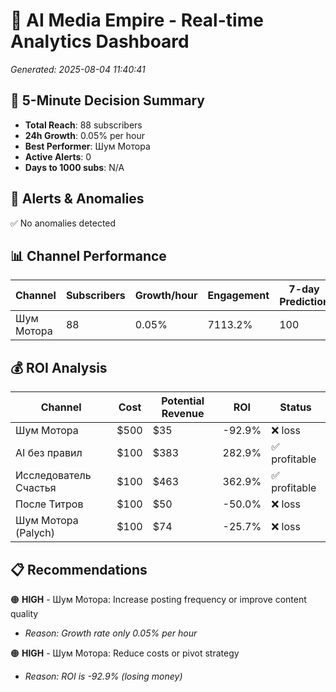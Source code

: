 # 🚀 AI Media Empire - Real-time Analytics Dashboard

*Generated: 2025-08-04 11:40:41*

## 🎯 5-Minute Decision Summary

- **Total Reach**: 88 subscribers
- **24h Growth**: 0.05% per hour
- **Best Performer**: Шум Мотора
- **Active Alerts**: 0
- **Days to 1000 subs**: N/A

## 🚨 Alerts & Anomalies

✅ No anomalies detected

## 📊 Channel Performance

| Channel | Subscribers | Growth/hour | Engagement | 7-day Prediction |
|---------|------------|-------------|------------|------------------|
| Шум Мотора | 88 | 0.05% | 7113.2% | 100 |

## 💰 ROI Analysis

| Channel | Cost | Potential Revenue | ROI | Status |
|---------|------|------------------|-----|--------|
| Шум Мотора | $500 | $35 | -92.9% | ❌ loss |
| AI без правил | $100 | $383 | 282.9% | ✅ profitable |
| Исследователь Счастья | $100 | $463 | 362.9% | ✅ profitable |
| После Титров | $100 | $50 | -50.0% | ❌ loss |
| Шум Мотора (Palych) | $100 | $74 | -25.7% | ❌ loss |

## 📋 Recommendations

🟠 **HIGH** - Шум Мотора: Increase posting frequency or improve content quality
   - *Reason: Growth rate only 0.05% per hour*

🟠 **HIGH** - Шум Мотора: Reduce costs or pivot strategy
   - *Reason: ROI is -92.9% (losing money)*

